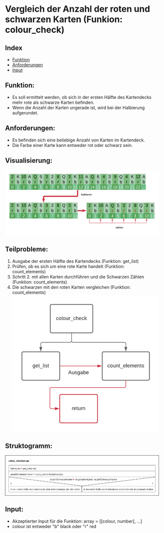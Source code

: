 # **Vergleich der Anzahl der roten und schwarzen Karten (Funkion: colour_check)**
Index
----------------
- [Funktion](#funktion)
- [Anforderungen](#anforderungen)
- [Input](#input)
## Funktion:
- Es soll ermittelt werden, ob sich in der ersten Hälfte des Kartendecks mehr rote als schwarze Karten befinden.
- Wenn die Anzahl der Karten ungerade ist, wird bei der Halbierung aufgerundet.

## Anforderungen:
- Es befinden sich eine beliebige Anzahl von Karten im Kartendeck.
- Die Farbe einer Karte kann entweder rot oder schwarz sein.

## Visualisierung:
![](Visualisierung.png)

## Teilprobleme:
1. Ausgabe der ersten Hälfte des Kartendecks (Funktion: get_list)
2. Prüfen, ob es sich um eine rote Karte handelt (Funktion: count_elements)
3. Schritt 2. mit allen Karten durchführen und die Schwarzen Zählen (Funktion: count_elements)
4. Die schwarzen mit den roten Karten vergleichen (Funktion: count_elements)
![](Teil_Probleme.png)

## Struktogramm:
![](colour_check.png)

## Input:
- Akzeptierter Input für die Funktion: array = [[colour, number], …]
- colour ist entweder "b" black oder "r" red
